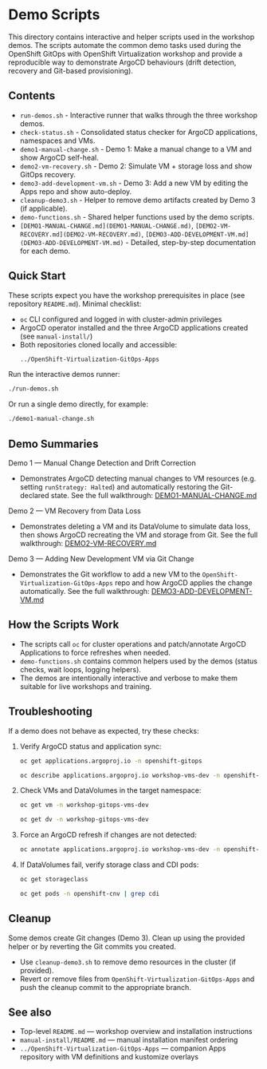 # Demo Scripts

This directory contains interactive and helper scripts used in the workshop demos. The scripts automate the common demo tasks used during the OpenShift GitOps with OpenShift Virtualization workshop and provide a reproducible way to demonstrate ArgoCD behaviours (drift detection, recovery and Git-based provisioning).

## Contents

- `run-demos.sh` - Interactive runner that walks through the three workshop demos.
- `check-status.sh` - Consolidated status checker for ArgoCD applications, namespaces and VMs.
- `demo1-manual-change.sh` - Demo 1: Make a manual change to a VM and show ArgoCD self-heal.
- `demo2-vm-recovery.sh` - Demo 2: Simulate VM + storage loss and show GitOps recovery.
- `demo3-add-development-vm.sh` - Demo 3: Add a new VM by editing the Apps repo and show auto-deploy.
- `cleanup-demo3.sh` - Helper to remove demo artifacts created by Demo 3 (if applicable).
- `demo-functions.sh` - Shared helper functions used by the demo scripts.
- `[DEMO1-MANUAL-CHANGE.md](DEMO1-MANUAL-CHANGE.md)`, `[DEMO2-VM-RECOVERY.md](DEMO2-VM-RECOVERY.md)`, `[DEMO3-ADD-DEVELOPMENT-VM.md](DEMO3-ADD-DEVELOPMENT-VM.md)` - Detailed, step-by-step documentation for each demo.

## Quick Start

These scripts expect you have the workshop prerequisites in place (see repository `README.md`). Minimal checklist:

- `oc` CLI configured and logged in with cluster-admin privileges
- ArgoCD operator installed and the three ArgoCD applications created (see `manual-install/`)
- Both repositories cloned locally and accessible:
  ```bash
  ../OpenShift-Virtualization-GitOps-Apps
  ```

Run the interactive demos runner:

```bash
./run-demos.sh
```

Or run a single demo directly, for example:

```bash
./demo1-manual-change.sh
```

## Demo Summaries

Demo 1 — Manual Change Detection and Drift Correction
- Demonstrates ArgoCD detecting manual changes to VM resources (e.g. setting `runStrategy: Halted`) and automatically restoring the Git-declared state. See the full walkthrough: [DEMO1-MANUAL-CHANGE.md](DEMO1-MANUAL-CHANGE.md)

Demo 2 — VM Recovery from Data Loss
- Demonstrates deleting a VM and its DataVolume to simulate data loss, then shows ArgoCD recreating the VM and storage from Git. See the full walkthrough: [DEMO2-VM-RECOVERY.md](DEMO2-VM-RECOVERY.md)

Demo 3 — Adding New Development VM via Git Change
- Demonstrates the Git workflow to add a new VM to the `OpenShift-Virtualization-GitOps-Apps` repo and how ArgoCD applies the change automatically. See the full walkthrough: [DEMO3-ADD-DEVELOPMENT-VM.md](DEMO3-ADD-DEVELOPMENT-VM.md)

## How the Scripts Work

- The scripts call `oc` for cluster operations and patch/annotate ArgoCD Applications to force refreshes when needed.
- `demo-functions.sh` contains common helpers used by the demos (status checks, wait loops, logging helpers).
- The demos are intentionally interactive and verbose to make them suitable for live workshops and training.

## Troubleshooting

If a demo does not behave as expected, try these checks:

1. Verify ArgoCD status and application sync:
   ```bash
   oc get applications.argoproj.io -n openshift-gitops
   ```
   ```bash
   oc describe applications.argoproj.io workshop-vms-dev -n openshift-gitops
   ```

2. Check VMs and DataVolumes in the target namespace:
   ```bash
   oc get vm -n workshop-gitops-vms-dev
   ```
   ```bash
   oc get dv -n workshop-gitops-vms-dev
   ```

3. Force an ArgoCD refresh if changes are not detected:
   ```bash
   oc annotate applications.argoproj.io workshop-vms-dev -n openshift-gitops argocd.argoproj.io/refresh="$(date)" --overwrite
   ```

4. If DataVolumes fail, verify storage class and CDI pods:
   ```bash
   oc get storageclass
   ```
   ```bash
   oc get pods -n openshift-cnv | grep cdi
   ```

## Cleanup

Some demos create Git changes (Demo 3). Clean up using the provided helper or by reverting the Git commits you created.

- Use `cleanup-demo3.sh` to remove demo resources in the cluster (if provided).
- Revert or remove files from `OpenShift-Virtualization-GitOps-Apps` and push the cleanup commit to the appropriate branch.

## See also

- Top-level `README.md` — workshop overview and installation instructions
- `manual-install/README.md` — manual installation manifest ordering
- `../OpenShift-Virtualization-GitOps-Apps` — companion Apps repository with VM definitions and kustomize overlays

````
